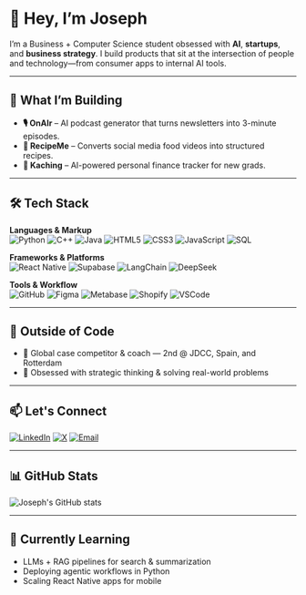 # 👋 Hey, I’m Joseph

I’m a Business + Computer Science student obsessed with **AI**, **startups**, and **business strategy**. I build products that sit at the intersection of people and technology—from consumer apps to internal AI tools.

---

## 🚀 What I’m Building

- **🎙️ OnAIr** – AI podcast generator that turns newsletters into 3-minute episodes.
- **📱 RecipeMe** – Converts social media food videos into structured recipes.
- **💸 Kaching** – AI-powered personal finance tracker for new grads.

---

## 🛠️ Tech Stack

**Languages & Markup**  
![Python](https://img.shields.io/badge/Python-3670A0?style=for-the-badge&logo=python&logoColor=white)
![C++](https://img.shields.io/badge/C++-00599C?style=for-the-badge&logo=cplusplus&logoColor=white)
![Java](https://img.shields.io/badge/Java-ED8B00?style=for-the-badge&logo=java&logoColor=white)
![HTML5](https://img.shields.io/badge/HTML5-E34F26?style=for-the-badge&logo=html5&logoColor=white)
![CSS3](https://img.shields.io/badge/CSS3-1572B6?style=for-the-badge&logo=css3&logoColor=white)
![JavaScript](https://img.shields.io/badge/JavaScript-F7DF1E?style=for-the-badge&logo=javascript&logoColor=black)
![SQL](https://img.shields.io/badge/SQL-003B57?style=for-the-badge&logo=postgresql&logoColor=white)

**Frameworks & Platforms**  
![React Native](https://img.shields.io/badge/React_Native-61DAFB?style=for-the-badge&logo=react&logoColor=black)
![Supabase](https://img.shields.io/badge/Supabase-3ECF8E?style=for-the-badge&logo=supabase&logoColor=white)
![LangChain](https://img.shields.io/badge/LangChain-000000?style=for-the-badge&logo=openai&logoColor=white)
![DeepSeek](https://img.shields.io/badge/DeepSeek-F37335?style=for-the-badge)

**Tools & Workflow**  
![GitHub](https://img.shields.io/badge/GitHub-181717?style=for-the-badge&logo=github&logoColor=white)
![Figma](https://img.shields.io/badge/Figma-F24E1E?style=for-the-badge&logo=figma&logoColor=white)
![Metabase](https://img.shields.io/badge/Metabase-509EE3?style=for-the-badge&logo=metabase&logoColor=white)
![Shopify](https://img.shields.io/badge/Shopify-7AB55C?style=for-the-badge&logo=shopify&logoColor=white)
![VSCode](https://img.shields.io/badge/VS_Code-007ACC?style=for-the-badge&logo=visual-studio-code&logoColor=white)

---

## 💼 Outside of Code

- 🧠 Global case competitor & coach — 2nd @ JDCC, Spain, and Rotterdam
- 🧩 Obsessed with strategic thinking & solving real-world problems

---

## 📫 Let's Connect

[![LinkedIn](https://img.shields.io/badge/LinkedIn-0A66C2?style=for-the-badge&logo=linkedin&logoColor=white)](https://www.linkedin.com/in/josephbath/)
[![X](https://img.shields.io/badge/X-000000?style=for-the-badge&logo=twitter&logoColor=white)](https://x.com/yourhandle)
[![Email](https://img.shields.io/badge/Email-D14836?style=for-the-badge&logo=gmail&logoColor=white)](mailto:your@email.com)

---

## 📊 GitHub Stats

![Joseph's GitHub stats](https://github-readme-stats.vercel.app/api?username=josephbath&show_icons=true&hide=issues&theme=default)

---

## 🧪 Currently Learning

- LLMs + RAG pipelines for search & summarization  
- Deploying agentic workflows in Python  
- Scaling React Native apps for mobile
